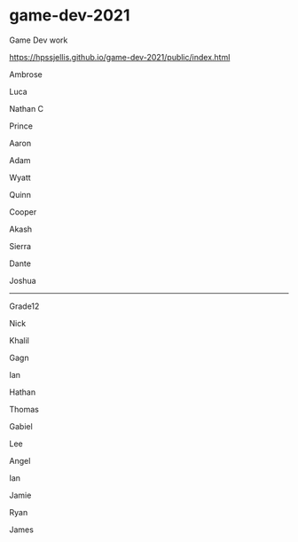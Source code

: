 # game-dev-2021
Game Dev work


https://hpssjellis.github.io/game-dev-2021/public/index.html



Ambrose


Luca


Nathan C



Prince


Aaron


Adam



Wyatt


Quinn


Cooper



Akash



Sierra


Dante


Joshua






---


Grade12



Nick

Khalil


Gagn


Ian


Hathan


Thomas


Gabiel


Lee


Angel


Ian



Jamie



Ryan


James



